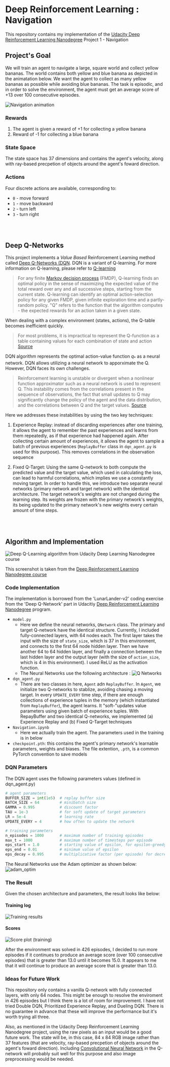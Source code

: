 # Deep Reinforcement Learning : Navigation

This repository contains my implementation of the [Udacity Deep Reinforcement Learning Nanodegree]((https://www.udacity.com/course/deep-reinforcement-learning-nanodegree--nd893)) Project 1 - Navigation

## Project's Goal  

We will train an agent to navigate a large, square world and collect yellow bananas. The world contains both yellow and blue banana as depicted in the animatation below. We want the agent to collect as many yellow bananas as possible while avoiding blue bananas. The task is episodic, and in order to solve the environment, the agent must get an average score of +13 over 100 consecutive episodes.

![Navigation animation](images/banana.gif)

### Rewards

1. The agent is given a reward of +1 for collecting a yellow banana
1. Reward of -1 for collecting a blue banana

### State Space  

The state space has 37 dimensions and contains the agent's velocity, along with ray-based precpetion of objects around the agent's foward direction.

### Actions  

Four discrete actions are available, corresponding to:

- `0` - move forward
- `1` - move backward
- `2` - turn left
- `3` - turn right

<br>
<br>

## Deep Q-Networks

This project implements a *Value Based* Reinforcement Learning method called [Deep Q-Networks (DQN](https://deepmind.com/research/dqn/). DQN is a variant of Q-learning. For more information on Q-learning, please refer to [Q-learning](https://en.wikipedia.org/wiki/Q-learning#Deep_Q-learning)

> For any finite [Markov decision process](https://en.wikipedia.org/wiki/Markov_decision_process) (FMDP), Q-learning finds an optimal policy in the sense of maximizing the expected value of the total reward over any and all successive steps, starting from the current state. Q-learning can identify an optimal action-selection policy for any given FMDP, given infinite exploration time and a partly-random policy. "Q" refers to the function that the algorithm computes - the expected rewards for an action taken in a given state.

When dealing with a complex environment (states, actions), the Q-table becomes inefficient quickly. 
> For most problems, it is impractical to represent the Q-function as a table containing values for each combination of state and action [Source](https://www.tensorflow.org/agents/tutorials/0_intro_rl)

DQN algorithm represents the optimal action-value function $q_{*}$​ as a neural network. DQN allows utilizing a neural network to apporximate the Q. However, DQN faces its own challenges.

> Reinforcement learning is unstable or divergent when a nonlinear function approximator such as a neural network is used to represent Q. This instability comes from the correlations present in the sequence of observations, the fact that small updates to Q may significantly change the policy of the agent and the data distribution, and the correlations between Q and the target values.
[Source](https://en.wikipedia.org/wiki/Q-learning#Deep_Q-learning)

Here we addresses these instabilities by using the two key techniques:

 1. Experience Replay: instead of discarding experiences after one training, it allows the agent to remember the past experiences and learns from them repeatedly, as if that experience had happened again. After collecting certain amount of experiences, it allows the agent to sample a batch of previous experiences (`ReplayBuffer` class in `dqn_agent.py` is used for this purpose). This removes correlations in the observation sequence

 2. Fixed Q-Target: Using the same Q-network to both compute the predicted value and the target value, which used in calculating the loss, can lead to harmful correlations, which implies we use a constantly moving target. In order to handle this, we introduce two separate neural networks (primary network and target network) with the identical architecture. The target network's weights are not changed during the learning step. Its weights are frozen with the primary network's weights, its being updated to the primary network's new weights every certain amount of time steps.

<br>
<br>

## Algorithm and Implementation

![Deep Q-Learning algorithm from Udacity Deep Learning Nanodegree course](images/algorithm_dqn.PNG)

This screenshot is taken from the [Deep Reinforcement Learning Nanodegree course](https://www.udacity.com/course/deep-reinforcement-learning-nanodegree--nd893)

### Code Implementation

The implementation is borrowed from the 'LunarLander-v2' coding exercise from the 'Deep Q-Network' part in Udacitiy [Deep Reinforcement Learning Nanodegree](https://www.udacity.com/course/deep-reinforcement-learning-nanodegree--nd893) program.

- `model.py`
  - Here we define the neural networks, `QNetwork` class. The primary and target Q-network have the identical structure. Currently, I included fully-connected layers, with 64 nodes each. The first layer takes the input with the size of `state_size`, which is 37 in this environment, and connects to the first 64 node hidden layer. Then we have another 64 to 64 hidden layer, and finally a connection between the last hidden layer and the output layer (with the size of `action_size`, which is 4 in this environment). I used ReLU as the activation function.
  - The Neural Networks use the following architecture :
    ![Q Networks](images/q_networks.png)
- `dqn_agent.py`
  - There are two classes in here, `Agent` adn `ReplayBuffer`. In `Agent`, we initialize two Q-networks to stablize, avoiding chasing a moving target. In every `UPDATE_EVERY` time step, if there are enough collections of experience tuples in the memory (which instantiated from `ReplayBuffer`), the agent learns. It "soft-"updates value parameters using given batch of experience tuples. With RepayBuffer and two identical Q-networks, we implemented (a) Experience Replay and (b) Fixed Q-Target techniques
- `Navigation.ipynb`
  - Here we actually train the agent. The parameters used in the training is in below
- `checkpoint.pth`: this contains the agent's primary network's learnable parameters, weights and biases. The file extention, `.pth`, is a common PyTorch convention to save models
  
### DQN Parameters

The DQN agent uses the following parameters values (defined in dqn_agent.py)

```Python
# agent parameters
BUFFER_SIZE = int(1e5)  # replay buffer size
BATCH_SIZE = 64         # minibatch size 
GAMMA = 0.995           # discount factor 
TAU = 1e-3              # for soft update of target parameters
LR = 5e-4               # learning rate 
UPDATE_EVERY = 4        # how often to update the network

# training parameters
n_episodes = 1000       # maximum number of training episodes
max_t = 1000            # maximum number of timesteps per episode
eps_start = 1.0         # starting value of epsilon, for epsilon-greedy action selection
eps_end = 0.01          # minimum value of epsilon
eps_decay = 0.995       # multiplicative factor (per episode) for decreasing epsilon

```

The Neural Networks use the Adam optimizer as shown below:
![adam_optim](images/adam_optim.PNG)

### The Result

Given the chosen architecture and parameters, the result looks like below:

#### Training log

![Training results](images/results.png)

#### Scores

![Score plot (training)](images/score_plot.png)

After the environment was solved in 426 episodes, I decided to run more episodes if it continues to produce an average score (over 100 consecutive episodes) that is greater than 13.0 until it becomes 15.0. It appears to me that it will continue to produce an average score that is greater than 13.0.

### Ideas for Future Work

This repository only contains a vanilla Q-network with fully connected layers, with only 64 nodes. This might be enough to resolve the enviroment in 426 episodes but I think there is a lot of room for improvement. I have not tried Double DQN, Prioritized Experience Replay, and Dueling DQN. There is no guarantee in advance that these will improve the performance but it's worth trying all three.  

Also, as mentioned in the Udacity Deep Reinforcement Learning Nanodegree project, using the raw pixels as an input would be a good future work. The state will be, in this case, 84 x 84 RGB image rather than 37 features (that are velocity, ray-based precpetion of objects around the agent's foward direction). Including [Convolutional Neural Network](https://en.wikipedia.org/wiki/Convolutional_neural_network) in the Q-network will probably suit well for this purpose and also image preprocessing would be needed.
